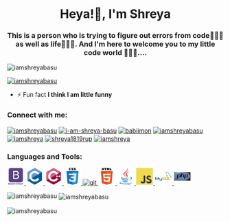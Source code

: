 <h1 align="center">Heya!👋, I'm Shreya</h1>
<h3 align="center">This is a person who is trying to figure out errors from code👩🏻‍💻 as well as life🧘🏻‍♀️. And I'm here to welcome you to my little code world 🧚🏻‍♀️....</h3>

<p align="left"> <img src="https://komarev.com/ghpvc/?username=iamshreyabasu&label=Profile%20views&color=0e75b6&style=flat" alt="iamshreyabasu" /> </p>

<p align="left"> <a href="https://twitter.com/iamshreyabasu" target="blank"><img src="https://img.shields.io/twitter/follow/iamshreyabasu?logo=twitter&style=for-the-badge" alt="iamshreyabasu" /></a> </p>

- ⚡ Fun fact **I think I am little funny**

<h3 align="left">Connect with me:</h3>
<p align="left">
<a href="https://twitter.com/iamshreyabasu" target="blank"><img align="center" src="https://raw.githubusercontent.com/rahuldkjain/github-profile-readme-generator/master/src/images/icons/Social/twitter.svg" alt="iamshreyabasu" height="30" width="40" /></a>
<a href="https://linkedin.com/in/i-am-shreya-basu" target="blank"><img align="center" src="https://raw.githubusercontent.com/rahuldkjain/github-profile-readme-generator/master/src/images/icons/Social/linked-in-alt.svg" alt="i-am-shreya-basu" height="30" width="40" /></a>
<a href="https://fb.com/babiimon" target="blank"><img align="center" src="https://raw.githubusercontent.com/rahuldkjain/github-profile-readme-generator/master/src/images/icons/Social/facebook.svg" alt="babiimon" height="30" width="40" /></a>
<a href="https://instagram.com/iamshreyabasu" target="blank"><img align="center" src="https://raw.githubusercontent.com/rahuldkjain/github-profile-readme-generator/master/src/images/icons/Social/instagram.svg" alt="iamshreyabasu" height="30" width="40" /></a>
<a href="https://www.codechef.com/users/iamshreya" target="blank"><img align="center" src="https://cdn.jsdelivr.net/npm/simple-icons@3.1.0/icons/codechef.svg" alt="iamshreya" height="30" width="40" /></a>
<a href="https://www.hackerrank.com/shreya1819rup" target="blank"><img align="center" src="https://raw.githubusercontent.com/rahuldkjain/github-profile-readme-generator/master/src/images/icons/Social/hackerrank.svg" alt="shreya1819rup" height="30" width="40" /></a>
<a href="https://auth.geeksforgeeks.org/user/iamshreya" target="blank"><img align="center" src="https://raw.githubusercontent.com/rahuldkjain/github-profile-readme-generator/master/src/images/icons/Social/geeks-for-geeks.svg" alt="iamshreya" height="30" width="40" /></a>
</p>

<h3 align="left">Languages and Tools:</h3>
<p align="left"> <a href="https://getbootstrap.com" target="_blank"> <img src="https://raw.githubusercontent.com/devicons/devicon/master/icons/bootstrap/bootstrap-plain-wordmark.svg" alt="bootstrap" width="40" height="40"/> </a> <a href="https://www.cprogramming.com/" target="_blank"> <img src="https://raw.githubusercontent.com/devicons/devicon/master/icons/c/c-original.svg" alt="c" width="40" height="40"/> </a> <a href="https://www.w3schools.com/cpp/" target="_blank"> <img src="https://raw.githubusercontent.com/devicons/devicon/master/icons/cplusplus/cplusplus-original.svg" alt="cplusplus" width="40" height="40"/> </a> <a href="https://www.w3schools.com/css/" target="_blank"> <img src="https://raw.githubusercontent.com/devicons/devicon/master/icons/css3/css3-original-wordmark.svg" alt="css3" width="40" height="40"/> </a> <a href="https://git-scm.com/" target="_blank"> <img src="https://www.vectorlogo.zone/logos/git-scm/git-scm-icon.svg" alt="git" width="40" height="40"/> </a> <a href="https://www.w3.org/html/" target="_blank"> <img src="https://raw.githubusercontent.com/devicons/devicon/master/icons/html5/html5-original-wordmark.svg" alt="html5" width="40" height="40"/> </a> <a href="https://www.java.com" target="_blank"> <img src="https://raw.githubusercontent.com/devicons/devicon/master/icons/java/java-original.svg" alt="java" width="40" height="40"/> </a> <a href="https://developer.mozilla.org/en-US/docs/Web/JavaScript" target="_blank"> <img src="https://raw.githubusercontent.com/devicons/devicon/master/icons/javascript/javascript-original.svg" alt="javascript" width="40" height="40"/> </a> <a href="https://www.mysql.com/" target="_blank"> <img src="https://raw.githubusercontent.com/devicons/devicon/master/icons/mysql/mysql-original-wordmark.svg" alt="mysql" width="40" height="40"/> </a> <a href="https://www.php.net" target="_blank"> <img src="https://raw.githubusercontent.com/devicons/devicon/master/icons/php/php-original.svg" alt="php" width="40" height="40"/> </a> </p>

<p><img align="left" src="https://github-readme-stats.vercel.app/api/top-langs?username=iamshreyabasu&show_icons=true&locale=en&layout=compact" alt="iamshreyabasu" /></p>

<p>&nbsp;<img align="center" src="https://github-readme-stats.vercel.app/api?username=iamshreyabasu&show_icons=true&locale=en" alt="iamshreyabasu" /></p>

<p><img align="center" src="https://github-readme-streak-stats.herokuapp.com/?user=iamshreyabasu&" alt="iamshreyabasu" /></p>
